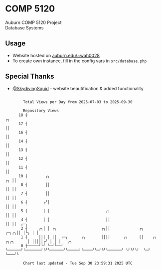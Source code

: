 # COMP 5120
Auburn COMP 5120 Project  
Database Systems

## Usage
- Website hosted on [auburn.edu/~wah0028](https://webhome.auburn.edu/~wah0028/)
- To create own instance, fill in the config vars in `src/database.php`

## Special Thanks
- [@SkydivingSquid](https://github.com/SkydivingSquid) - website beautification & added functionality

```

        Total Views per Day from 2025-07-03 to 2025-09-30

        Repository Views
      18 ┼                                                                             ╭╮
      17 ┤                                                                             ││
      16 ┤                                                                             ││
      14 ┤                                                                             ││
      13 ┤                                                                             ││
      12 ┤                                                                             ││
      11 ┤                                                                             ││
      10 ┤        ╭╮                                                                ╭╮ ││
       8 ┤        ││                                                                ││ ││
       7 ┤        ││                                                                ││ ││
       6 ┤       ╭╯│                                                                ││ ││
       5 ┤       │ │                         ╭╮                                     ││ ││
       4 ┤       │ │                         ││                                     ││ ││  ╭─╮
       2 ┤     ╭╮│ │ ╭╮                    ╭╮││             ╭╮                 ╭─╮╭╮││ │╰╮ │ │
       1 ┤     │││ │ ││  ╭─╮      ╭╮       ││││      ╭╮     ││    ╭╮ ╭╮╭╮      │ │││││╭╯ │ │ │   ╭╮
       0 ┼─────╯╰╯ ╰─╯╰──╯ ╰──────╯╰───────╯╰╯╰──────╯╰─────╯╰────╯╰─╯╰╯╰──────╯ ╰╯╰╯╰╯  ╰─╯ ╰───╯╰

        Chart last updated - Tue Sep 30 23:59:31 2025 UTC
        
```
